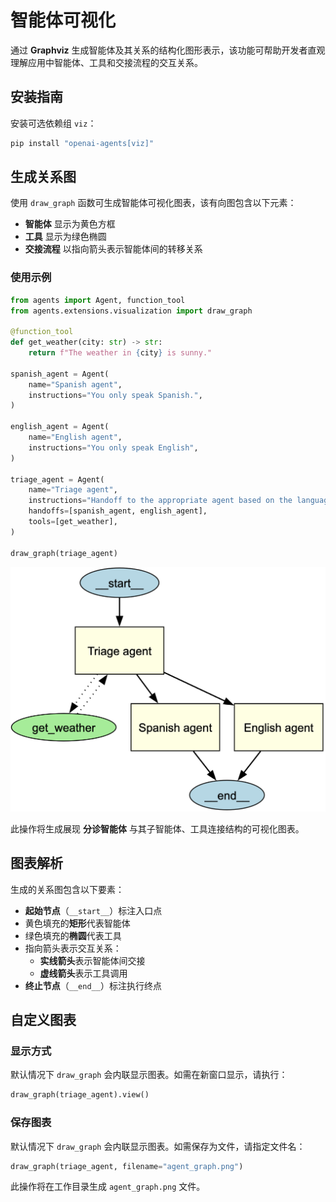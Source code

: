 # 智能体可视化

通过 **Graphviz** 生成智能体及其关系的结构化图形表示，该功能可帮助开发者直观理解应用中智能体、工具和交接流程的交互关系。

## 安装指南

安装可选依赖组 `viz`：

```bash
pip install "openai-agents[viz]"
```

## 生成关系图

使用 `draw_graph` 函数可生成智能体可视化图表，该有向图包含以下元素：

- **智能体** 显示为黄色方框
- **工具** 显示为绿色椭圆
- **交接流程** 以指向箭头表示智能体间的转移关系

### 使用示例

```python
from agents import Agent, function_tool
from agents.extensions.visualization import draw_graph

@function_tool
def get_weather(city: str) -> str:
    return f"The weather in {city} is sunny."

spanish_agent = Agent(
    name="Spanish agent",
    instructions="You only speak Spanish.",
)

english_agent = Agent(
    name="English agent",
    instructions="You only speak English",
)

triage_agent = Agent(
    name="Triage agent",
    instructions="Handoff to the appropriate agent based on the language of the request.",
    handoffs=[spanish_agent, english_agent],
    tools=[get_weather],
)

draw_graph(triage_agent)
```

![Agent Graph](./assets/images/graph.png)

此操作将生成展现 **分诊智能体** 与其子智能体、工具连接结构的可视化图表。

## 图表解析

生成的关系图包含以下要素：

- **起始节点**（`__start__`）标注入口点
- 黄色填充的**矩形**代表智能体
- 绿色填充的**椭圆**代表工具
- 指向箭头表示交互关系：
  - **实线箭头**表示智能体间交接
  - **虚线箭头**表示工具调用
- **终止节点**（`__end__`）标注执行终点

## 自定义图表

### 显示方式
默认情况下 `draw_graph` 会内联显示图表。如需在新窗口显示，请执行：

```python
draw_graph(triage_agent).view()
```

### 保存图表
默认情况下 `draw_graph` 会内联显示图表。如需保存为文件，请指定文件名：

```python
draw_graph(triage_agent, filename="agent_graph.png")
```

此操作将在工作目录生成 `agent_graph.png` 文件。